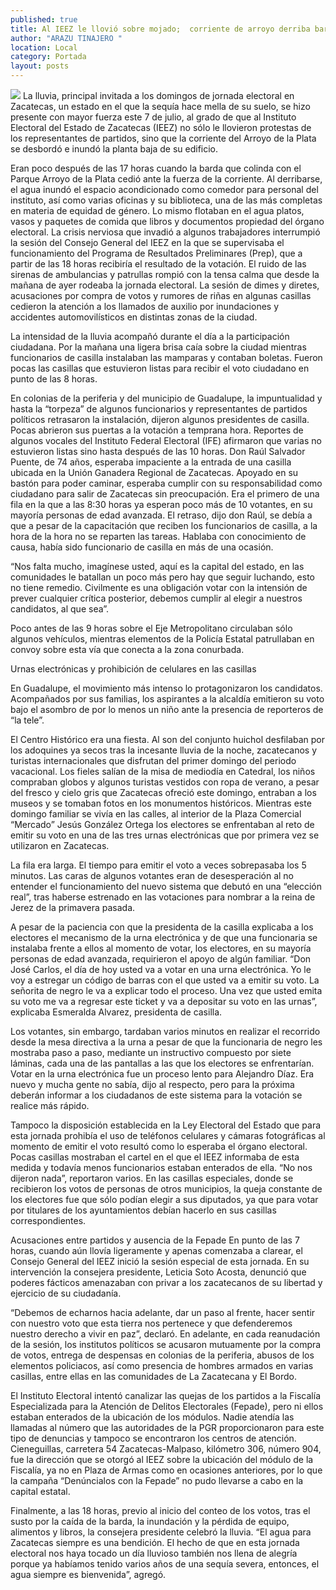 ```yaml
---
published: true
title: Al IEEZ le llovió sobre mojado;  corriente de arroyo derriba barda
author: "ARAZU TINAJERO "
location: Local
category: Portada
layout: posts
---
```


![](http://i.imgur.com/pE9S27Jm.jpg)
La lluvia, principal invitada a los domingos de jornada electoral en Zacatecas, un estado en el que la sequía hace mella de su suelo, se hizo presente con mayor fuerza este 7 de julio, al grado de que al Instituto Electoral del Estado de Zacatecas (IEEZ) no sólo le llovieron protestas de los representantes de partidos, sino que la corriente del Arroyo de la Plata se desbordó e inundó la planta baja de su edificio.

Eran poco después de las 17 horas cuando la barda que colinda con el Parque Arroyo de la Plata cedió ante la fuerza de la corriente. Al derribarse, el agua inundó el espacio acondicionado como comedor para personal del instituto, así como varias oficinas y su biblioteca, una de las más completas en materia de equidad de género. Lo mismo flotaban en el agua platos, vasos y paquetes de comida que libros y documentos propiedad del órgano electoral.
La crisis nerviosa que invadió a algunos trabajadores interrumpió la sesión del Consejo General del IEEZ en la que se supervisaba el funcionamiento del Programa de Resultados Preliminares (Prep), que a partir de las 18 horas recibiría el resultado de la votación.
El ruido de las sirenas de ambulancias y patrullas rompió con la tensa calma que desde la mañana de ayer rodeaba la jornada electoral. La sesión de dimes y diretes, acusaciones por compra de votos y rumores de riñas en algunas casillas cedieron la atención a los llamados de auxilio por inundaciones y accidentes automovilísticos en distintas zonas de la ciudad.

La intensidad de la lluvia acompañó durante el día a la participación ciudadana. Por la mañana una ligera brisa caía sobre la ciudad mientras funcionarios de casilla instalaban las mamparas y contaban boletas. Fueron pocas las casillas que estuvieron listas para recibir el voto ciudadano en punto de las 8 horas.

En colonias de la periferia y del municipio de Guadalupe, la impuntualidad y hasta la “torpeza” de algunos funcionarios y representantes de partidos políticos retrasaron la instalación, dijeron algunos presidentes de casilla. Pocas abrieron sus puertas a la votación a temprana hora. Reportes de algunos vocales del Instituto Federal Electoral (IFE) afirmaron que varias no estuvieron listas sino hasta después de las 10 horas.
Don Raúl Salvador Puente, de 74 años, esperaba impaciente a la entrada de una casilla ubicada en la Unión Ganadera Regional de Zacatecas. Apoyado en su bastón para poder caminar, esperaba cumplir con su responsabilidad como ciudadano para salir de Zacatecas sin preocupación.
Era el primero de una fila en la que a las 8:30 horas ya esperan poco más de 10 votantes, en su mayoría personas de edad avanzada. El retraso, dijo don Raúl, se debía a que a pesar de la capacitación que reciben los funcionarios de casilla, a la hora de la hora no se reparten las tareas. Hablaba con conocimiento de causa, había sido funcionario de casilla en más de una ocasión.

“Nos falta mucho, imagínese usted, aquí es la capital del estado, en las comunidades le batallan un poco más pero hay que seguir luchando, esto no tiene remedio. Civilmente es una obligación votar con la intensión de prever cualquier crítica posterior, debemos cumplir al elegir a nuestros candidatos, al que sea”.

Poco antes de las 9 horas sobre el Eje Metropolitano circulaban sólo algunos vehículos, mientras elementos de la Policía Estatal patrullaban en convoy sobre esta vía que conecta a la zona conurbada.

Urnas electrónicas y prohibición 
de celulares en las casillas

En Guadalupe, el movimiento más intenso lo protagonizaron los candidatos. Acompañados por sus familias, los aspirantes a la alcaldía emitieron su voto bajo el asombro de por lo menos un niño ante la presencia de reporteros de “la tele”.

El Centro Histórico era una fiesta. Al son del conjunto huichol desfilaban por los adoquines ya secos tras la incesante lluvia de la noche, zacatecanos y turistas internacionales que disfrutan del primer domingo del periodo vacacional.
Los fieles salían de la misa de mediodía en Catedral, los niños compraban globos y algunos turistas vestidos con ropa de verano, a pesar del fresco y cielo gris que Zacatecas ofreció este domingo, entraban a los museos y se tomaban fotos en los monumentos históricos.
Mientras este domingo familiar se vivía en las calles, al interior de la Plaza Comercial “Mercado” Jesús González Ortega los electores se enfrentaban al reto de emitir su voto en una de las tres urnas electrónicas que por primera vez se utilizaron en Zacatecas.

La fila era larga. El tiempo para emitir el voto a veces sobrepasaba los 5 minutos. Las caras de algunos votantes eran de desesperación al no entender el funcionamiento del nuevo sistema que debutó en una “elección real”, tras haberse estrenado en las votaciones para nombrar a la reina de Jerez de la primavera pasada.

A pesar de la paciencia con que la presidenta de la casilla explicaba a los electores el mecanismo de la urna electrónica y de que una funcionaria se instalaba frente a ellos al momento de votar, los electores, en su mayoría personas de edad avanzada, requirieron el apoyo de algún familiar.
“Don José Carlos, el día de hoy usted va a votar en una urna electrónica. Yo le voy a estregar un código de barras con el que usted va a emitir su voto. La señorita de negro le va a explicar todo el proceso. Una vez que usted emita su voto me va a regresar este ticket y va a depositar su voto en las urnas”, explicaba Esmeralda Alvarez, presidenta de casilla.

Los votantes, sin embargo, tardaban varios minutos en realizar el recorrido desde la mesa directiva a la urna a pesar de que la funcionaria de negro les mostraba paso a paso, mediante un instructivo compuesto por siete láminas, cada una de las pantallas a las que los electores se enfrentarían.
Votar en la urna electrónica fue un proceso lento para Alejandro Díaz. Era nuevo y mucha gente no sabía, dijo al respecto, pero para la próxima deberán informar a los ciudadanos de este sistema para la votación se realice más rápido.

Tampoco la disposición establecida en la Ley Electoral del Estado que para esta jornada prohibía el uso de teléfonos celulares y cámaras fotográficas al momento de emitir el voto resultó como lo esperaba el órgano electoral. Pocas casillas mostraban el cartel en el que el IEEZ informaba de esta medida y todavía menos funcionarios estaban enterados de ella. “No nos dijeron nada”, reportaron varios.
En las casillas especiales, donde se recibieron los votos de personas de otros municipios, la queja constante de los electores fue que sólo podían elegir a sus diputados, ya que para votar por titulares de los ayuntamientos debían hacerlo en sus casillas correspondientes.

Acusaciones entre partidos y ausencia de la Fepade
En punto de las 7 horas, cuando aún llovía ligeramente y apenas comenzaba a clarear, el Consejo General del IEEZ inició la sesión especial de esta jornada. En su intervención la consejera presidente, Leticia Soto Acosta, denunció que poderes fácticos amenazaban con privar a los zacatecanos de su libertad y ejercicio de su ciudadanía.

“Debemos de echarnos hacia adelante, dar un paso al frente, hacer sentir con nuestro voto que esta tierra nos pertenece y que defenderemos nuestro derecho a vivir en paz”, declaró.
En adelante, en cada reanudación de la sesión, los institutos políticos se acusaron mutuamente por la compra de votos, entrega de despensas en colonias de la periferia, abusos de los elementos policiacos, así como presencia de hombres armados en varias casillas, entre ellas en las comunidades de La Zacatecana y El Bordo.

El Instituto Electoral intentó canalizar las quejas de los partidos a la Fiscalía Especializada para la Atención de Delitos Electorales (Fepade), pero ni ellos estaban enterados de la ubicación de los módulos. Nadie atendía las llamadas al número que las autoridades de la PGR proporcionaron para este tipo de denuncias y tampoco se encontraron los centros de atención.
Cieneguillas, carretera 54 Zacatecas-Malpaso, kilómetro 306, número 904, fue la dirección que se otorgó al IEEZ sobre la ubicación del módulo de la Fiscalía, ya no en Plaza de Armas como en ocasiones anteriores, por lo que la campaña “Denúncialos con la Fepade” no pudo llevarse a cabo en la capital estatal. 

Finalmente, a las 18 horas, previo al inicio del conteo de los votos, tras el susto por la caída de la barda, la inundación y la pérdida de equipo, alimentos y libros, la consejera presidente celebró la lluvia.
“El agua para Zacatecas siempre es una bendición. El hecho de que en esta jornada electoral nos haya tocado un día lluvioso también nos llena de alegría porque ya habíamos tenido varios años de una sequía severa, entonces, el agua siempre es bienvenida”, agregó.
